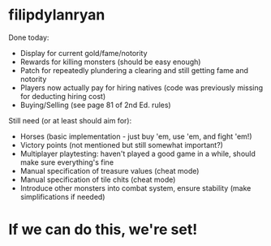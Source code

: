 # filipdylanryan

Done today:

- Display for current gold/fame/notority
- Rewards for killing monsters (should be easy enough)
- Patch for repeatedly plundering a clearing and still getting fame and notority
- Players now actually pay for hiring natives (code was previously missing for deducting hiring cost)
- Buying/Selling (see page 81 of 2nd Ed. rules)

Still need (or at least should aim for):

- Horses (basic implementation - just buy 'em, use 'em, and fight 'em!)
- Victory points (not mentioned but still somewhat important?)
- Multiplayer playtesting: haven't played a good game in a while, should make sure everything's fine
- Manual specification of treasure values (cheat mode)
- Manual specification of tile chits (cheat mode)
- Introduce other monsters into combat system, ensure stability (make simplifications if needed)

# If we can do this, we're set!
